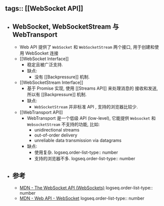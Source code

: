 tags:: [[WebSocket API]]
---

- ## WebSocket, WebSocketStream 与 WebTransport
	- Web API 提供了 `WebSocket` 和 `WebSocketStream` 两个接口, 用于创建和使用 WebSocket 连接
	- [[WebSocket Interface]]
		- 稳定且被广泛支持.
		- 缺点:
			- 没有 [[Backpressure]] 机制.
	- [[WebSocketStream Interface]]
		- 基于 Promise 实现, 使用 [[Streams API]] 来处理消息的 接收和发送, 所以有 [[Backpressure]] 机制.
		- 缺点:
			- `WebSocketStream` 并非标准 API , 支持的浏览器比较少.
	- [[WebTransport API]]
		- WebTransport 是一个低级 API (low-level), 它能提供 `Websocket` 和 `WebsocketStream` 不支持的功能, 比如:
			- unidirectional streams
			- out-of-order delivery
			- unreliable data transmission via datagrams
		- 缺点:
			- 使用复杂.
			  logseq.order-list-type:: number
			- 支持的浏览器不多.
			  logseq.order-list-type:: number
- ## 参考
	- [MDN - The WebSocket API (WebSockets)](https://developer.mozilla.org/en-US/docs/Web/API/WebSockets_API)
	  logseq.order-list-type:: number
	- [MDN - Web API - WebSocket](https://developer.mozilla.org/en-US/docs/Web/API/WebSocket)
	  logseq.order-list-type:: number